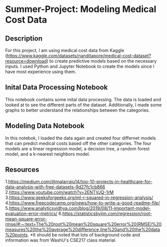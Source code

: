 # Summer-Project: Modeling Medical Cost Data
## Description
For this project, I am using medical cost data from Kaggle (https://www.kaggle.com/datasets/nanditapore/medical-cost-dataset?resource=download) to create predictive models based on the necessary inputs. I used Python and Jupyter Notebook to create the models since I have most experience using them.
## Inital Data Processing Notebook
This notebook contains some inital data processing. The data is loaded and looked at to see the different parts of the dataset. Additionally, I made some graphs to better understand the relationships between the categories. 
## Modeling Data Notebook
In this notebok, I loaded the data again and created four differnet models that can predict medical costs based off the other categories. The four models are a linear regression model, a decision tree, a random forest model, and a k-nearest neighbors model.
## Resources
1.https://medium.com/@malarraju14/top-10-projects-in-healthcare-for-data-analysis-with-free-datasets-9d27fc1cb866
2.https://www.youtube.com/watch?v=2ENTVJQ-1rM
3.https://www.geeksforgeeks.org/ml-r-squared-in-regression-analysis/
4.https://www.freecodecamp.org/news/how-to-write-a-good-readme-file/
5.https://www.analyticsvidhya.com/blog/2019/08/11-important-model-evaluation-error-metrics/
6.https://statisticsbyjim.com/regression/root-mean-square-error-rmse/#:~:text=The%20root%20mean%20square%20error%20(RMSE)%20measures%20the%20average%20difference,line%20and%20the%20data%20points.
*It should be noted that lots of background code and information was from WashU's CSE217 class material.